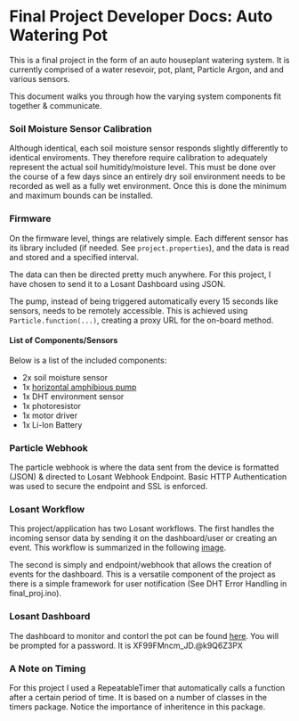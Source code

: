# Final Project Developer Docs: Auto Watering Pot

This is a final project in the form of an auto houseplant watering system. 
It is currently comprised of a water resevoir, pot, plant, Particle Argon, and 
and various sensors.

This document walks you through how the varying system components fit together & communicate.

### Soil Moisture Sensor Calibration

Although identical, each soil moisture sensor responds slightly differently to identical enviroments. They therefore require calibration to adequately represent the actual soil humitidy/moisture level. This must be done over the course of a few days since an entirely dry soil environment needs to be recorded as well as a fully wet environment. Once this is done the minimum and maximum bounds can be installed. 

### Firmware

On the firmware level, things are relatively simple. Each different sensor has
its library included (if needed. See `project.properties`), and the data is read and stored and a specified interval.

The data can then be directed pretty much anywhere. For this project, I have chosen 
to send it to a Losant Dashboard using JSON.

The pump, instead of being triggered automatically every 15 seconds like sensors,
needs to be remotely accessible. This is achieved using `Particle.function(...)`, creating
a proxy URL for the on-board method. 

#### List of Components/Sensors

Below is a list of the included components: 
- 2x soil moisture sensor
- 1x [horizontal amphibious pump](https://www.sparkfun.com/products/18759)
- 1x DHT environment sensor
- 1x photoresistor
- 1x motor driver
- 1x Li-Ion Battery

### Particle Webhook

The particle webhook is where the data sent from the device is formatted (JSON) & directed to Losant Webhook Endpoint. Basic HTTP Authentication was used to secure the endpoint and SSL is enforced. 

### Losant Workflow

This project/application has two Losant workflows. The first handles the incoming sensor data by sending it on the dashboard/user or creating an event. This workflow is summarized
in the following [image](https://raw.githubusercontent.com/bensiegler/static_images/master/itp348/incoming_data_workflow.png).

The second is simply and endpoint/webhook that allows the creation of events for the dashboard. This is a versatile component of the project as there is a simple framework for
user notification (See DHT Error Handling in final_proj.ino).

### Losant Dashboard 

The dashboard to monitor and contorl the pot can be found [here](https://app.losant.com/dashboards/62759703d9148b4756249d4a). You will be prompted for a password. It is XF99FMncm_JD.@k9Q6Z3PX

### A Note on Timing

For this project I used a RepeatableTimer that automatically calls a function after a certain period of time. It is based on a number of classes in the timers package. 
Notice the importance of inheritence in this package. 
